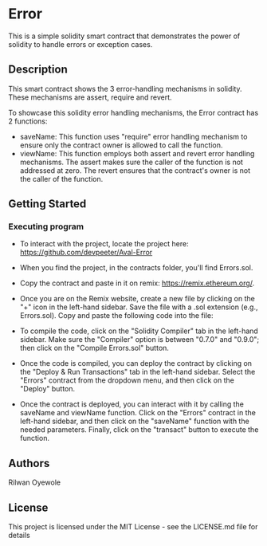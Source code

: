 # Error
This is a simple solidity smart contract that demonstrates the power of solidity to handle errors or exception cases. 

## Description
This smart contract shows the 3 error-handling mechanisms in solidity. These mechanisms are assert, require and revert.

To showcase this solidity error handling mechanisms, the Error contract has 2 functions:

- saveName: This function uses "require" error handling mechanism to ensure only the contract owner is allowed to call the function.
- viewName: This function employs both assert and revert error handling mechanisms. 
    The assert makes sure the caller of the function is not addressed at zero.
    The revert ensures that the contract's owner is not the caller of the function.

## Getting Started
### Executing program

- To interact with the project, locate the project here: https://github.com/devpeeter/Aval-Error
- When you find the project, in the contracts folder, you'll find Errors.sol.
- Copy the contract and paste in it on remix: https://remix.ethereum.org/.
- Once you are on the Remix website, create a new file by clicking on the "+" icon in the left-hand sidebar. Save the file with a .sol extension (e.g., Errors.sol). Copy and paste the following code into the file:
- To compile the code, click on the "Solidity Compiler" tab in the left-hand sidebar. Make sure the "Compiler" option is between "0.7.0"  and "0.9.0";  then click on the "Compile Errors.sol" button.
- Once the code is compiled, you can deploy the contract by clicking on the "Deploy & Run Transactions" tab in the left-hand sidebar. Select the "Errors" contract from the dropdown menu, and then click on the "Deploy" button.

- Once the contract is deployed, you can interact with it by calling the saveName and viewName function. Click on the "Errors" contract in the left-hand sidebar, and then click on the "saveName" function with the needed parameters. Finally, click on the "transact" button to execute the function.

## Authors
Rilwan Oyewole

## License
This project is licensed under the MIT License - see the LICENSE.md file for details

